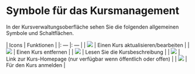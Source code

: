 # Symbole für das Kursmanagement

In der Kursverwaltungsoberfläche sehen Sie die folgenden allgemeinen Symbole und Schaltflächen.


| Icons | Funktionen |
|: — |: — |
| ![](../../.gitbook/assets/graphics77.png) | Einen Kurs aktualisieren/bearbeiten |
| ![](../../.gitbook/assets/images25%20%282%29.png) | Einen Kurs entfernen |
| ![](../../.gitbook/assets/images22%20%285%29.png) | Lesen Sie die Kursbeschreibung |
| ![](../../.gitbook/assets/images23%20%283%29.png) | Link zur Kurs-Homepage \(nur verfügbar wenn öffentlich oder offen\) |
| ![](../../.gitbook/assets/images274.png) | Für den Kurs anmelden |
